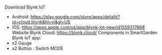 Download Blynk IoT
- Android: https://play.google.com/store/apps/details?id=cloud.blynk&hl=vi&gl=US
- IOS: https://apps.apple.com/us/app/blynk-iot-new/id1559317868
Website Blynk Cloud: https://blynk.cloud/
Components in SmartGarden Blynk IoT app: 
- x2 Gauge
- x2 Button : Switch MODE
 
